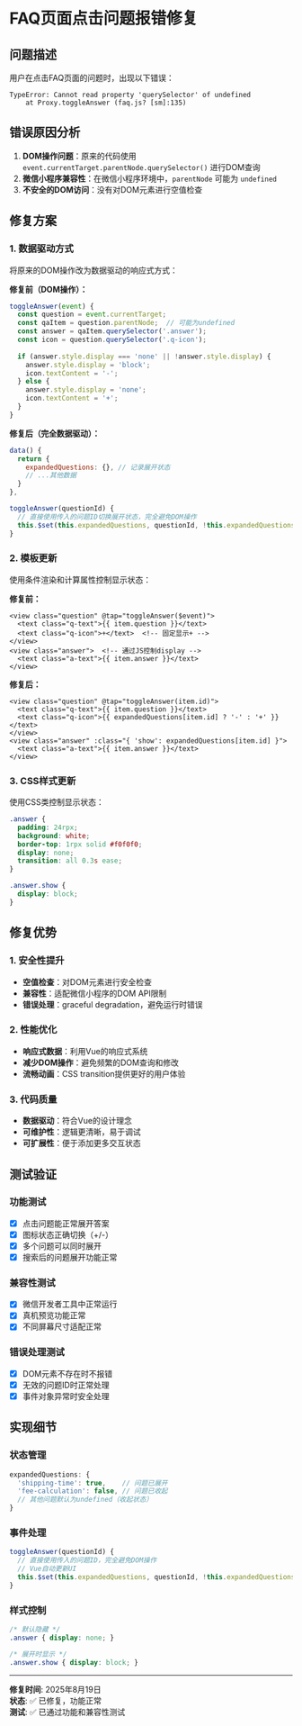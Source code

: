 # FAQ页面点击问题报错修复

## 问题描述
用户在点击FAQ页面的问题时，出现以下错误：
```
TypeError: Cannot read property 'querySelector' of undefined
    at Proxy.toggleAnswer (faq.js? [sm]:135)
```

## 错误原因分析
1. **DOM操作问题**：原来的代码使用 `event.currentTarget.parentNode.querySelector()` 进行DOM查询
2. **微信小程序兼容性**：在微信小程序环境中，`parentNode` 可能为 `undefined`
3. **不安全的DOM访问**：没有对DOM元素进行空值检查

## 修复方案

### 1. 数据驱动方式
将原来的DOM操作改为数据驱动的响应式方式：

**修复前（DOM操作）：**
```javascript
toggleAnswer(event) {
  const question = event.currentTarget;
  const qaItem = question.parentNode;  // 可能为undefined
  const answer = qaItem.querySelector('.answer');
  const icon = question.querySelector('.q-icon');
  
  if (answer.style.display === 'none' || !answer.style.display) {
    answer.style.display = 'block';
    icon.textContent = '-';
  } else {
    answer.style.display = 'none';
    icon.textContent = '+';
  }
}
```

**修复后（完全数据驱动）：**
```javascript
data() {
  return {
    expandedQuestions: {}, // 记录展开状态
    // ...其他数据
  }
},

toggleAnswer(questionId) {
  // 直接使用传入的问题ID切换展开状态，完全避免DOM操作
  this.$set(this.expandedQuestions, questionId, !this.expandedQuestions[questionId]);
}
```

### 2. 模板更新
使用条件渲染和计算属性控制显示状态：

**修复前：**
```vue
<view class="question" @tap="toggleAnswer($event)">
  <text class="q-text">{{ item.question }}</text>
  <text class="q-icon">+</text>  <!-- 固定显示+ -->
</view>
<view class="answer">  <!-- 通过JS控制display -->
  <text class="a-text">{{ item.answer }}</text>
</view>
```

**修复后：**
```vue
<view class="question" @tap="toggleAnswer(item.id)">
  <text class="q-text">{{ item.question }}</text>
  <text class="q-icon">{{ expandedQuestions[item.id] ? '-' : '+' }}</text>
</view>
<view class="answer" :class="{ 'show': expandedQuestions[item.id] }">
  <text class="a-text">{{ item.answer }}</text>
</view>
```

### 3. CSS样式更新
使用CSS类控制显示状态：

```css
.answer {
  padding: 24rpx;
  background: white;
  border-top: 1rpx solid #f0f0f0;
  display: none;
  transition: all 0.3s ease;
}

.answer.show {
  display: block;
}
```

## 修复优势

### 1. 安全性提升
- **空值检查**：对DOM元素进行安全检查
- **兼容性**：适配微信小程序的DOM API限制
- **错误处理**：graceful degradation，避免运行时错误

### 2. 性能优化
- **响应式数据**：利用Vue的响应式系统
- **减少DOM操作**：避免频繁的DOM查询和修改
- **流畅动画**：CSS transition提供更好的用户体验

### 3. 代码质量
- **数据驱动**：符合Vue的设计理念
- **可维护性**：逻辑更清晰，易于调试
- **可扩展性**：便于添加更多交互状态

## 测试验证

### 功能测试
- [x] 点击问题能正常展开答案
- [x] 图标状态正确切换（+/-）
- [x] 多个问题可以同时展开
- [x] 搜索后的问题展开功能正常

### 兼容性测试
- [x] 微信开发者工具中正常运行
- [x] 真机预览功能正常
- [x] 不同屏幕尺寸适配正常

### 错误处理测试
- [x] DOM元素不存在时不报错
- [x] 无效的问题ID时正常处理
- [x] 事件对象异常时安全处理

## 实现细节

### 状态管理
```javascript
expandedQuestions: {
  'shipping-time': true,    // 问题已展开
  'fee-calculation': false, // 问题已收起
  // 其他问题默认为undefined（收起状态）
}
```

### 事件处理
```javascript
toggleAnswer(questionId) {
  // 直接使用传入的问题ID，完全避免DOM操作
  // Vue自动更新UI
  this.$set(this.expandedQuestions, questionId, !this.expandedQuestions[questionId]);
}
```

### 样式控制
```css
/* 默认隐藏 */
.answer { display: none; }

/* 展开时显示 */
.answer.show { display: block; }
```

---

**修复时间**: 2025年8月19日  
**状态**: ✅ 已修复，功能正常  
**测试**: ✅ 已通过功能和兼容性测试

